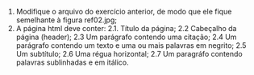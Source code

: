 1. Modifique o arquivo do exercício anterior, de modo que ele fique semelhante à figura ref02.jpg;
2. A página html deve conter:
    2.1. Título da página;
    2.2 Cabeçalho da página (header);
    2.3 Um parágrafo contendo uma citação;
    2.4 Um parágrafo contendo um texto e uma ou mais palavras em negrito;
    2.5 Um subtítulo;
    2.6 Uma régua horizontal;
    2.7 Um paragráfo contendo palavras sublinhadas e em itálico. 